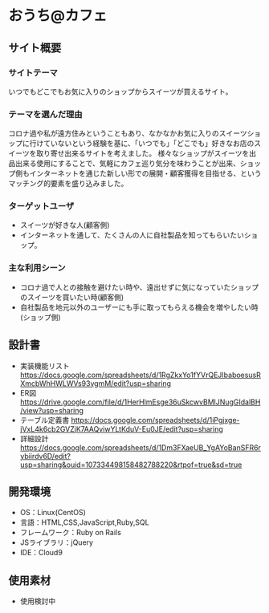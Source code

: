# おうち@カフェ

## サイト概要
### サイトテーマ
いつでもどこでもお気に入りのショップからスイーツが買えるサイト。

### テーマを選んだ理由
コロナ過や私が遠方住みということもあり、なかなかお気に入りのスイーツショップに行けていないという経験を基に、「いつでも」「どこでも」好きなお店のスイーツを取り寄せ出来るサイトを考えました。
様々なショップがスイーツを出品出来る使用にすることで、気軽にカフェ巡り気分を味わうことが出来、ショップ側もインターネットを通じた新しい形での展開・顧客獲得を目指せる、というマッチング的要素を盛り込みました。


### ターゲットユーザ
- スイーツが好きな人(顧客側)
- インターネットを通して、たくさんの人に自社製品を知ってもらいたいショップ。

### 主な利用シーン
- コロナ過で人との接触を避けたい時や、遠出せずに気になっていたショップのスイーツを買いたい時(顧客側)
- 自社製品を地元以外のユーザーにも手に取ってもらえる機会を増やしたい時(ショップ側)


## 設計書
- 実装機能リスト
    https://docs.google.com/spreadsheets/d/1RgZkxYo1fYVrQEJIbaboesusRXmcbWhHWLWVs93ygmM/edit?usp=sharing
- ER図
    https://drive.google.com/file/d/1HerHlmEsge36uSkcwvBMlJNugGIdalBH/view?usp=sharing
- テーブル定義書
    https://docs.google.com/spreadsheets/d/1iPgjxge-jVxL4k6cb2GVZjK7AAQviwYLtKduV-Eu0JE/edit?usp=sharing
- 詳細設計
    https://docs.google.com/spreadsheets/d/1Dm3FXaeUB_YgAYoBanSFR6rybiirdv6D/edit?usp=sharing&ouid=107334498158482788220&rtpof=true&sd=true

## 開発環境
- OS：Linux(CentOS)
- 言語：HTML,CSS,JavaScript,Ruby,SQL
- フレームワーク：Ruby on Rails
- JSライブラリ：jQuery
- IDE：Cloud9

## 使用素材
- 使用検討中